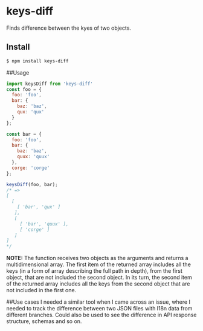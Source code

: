 # keys-diff
Finds difference between the kyes of two objects. 
## Install
```bash
$ npm install keys-diff
```

##Usage

```js
import keysDiff from 'keys-diff'
const foo = {
  foo: 'foo',
  bar: {
    baz: 'baz',
    qux: 'qux'
  }
};

const bar = {
  foo: 'foo',
  bar: {
    baz: 'baz',
    quux: 'quux'
  },
  corge: 'corge'
};

keysDiff(foo, bar);
/* => 
[ 
  [ 
    [ 'bar', 'qux' ] 
   ], 
   [ 
     [ 'bar', 'quux' ], 
     [ 'corge' ] 
   ] 
]
*/
```

**NOTE:** The function receives two objects as the arguments and returns a multidimensional array. The first item of the returned array includes all the keys (in a form of array describing the full path in depth), from the first object, that are not included the second object. In its turn, the second item of the returned array includes all the keys from the second object that are not included in the first one. 

##Use cases
I needed a similar tool when I came across an issue, where I needed to track the difference between two JSON files with l18n data from different branches. Could also be used to see the difference in API response structure, schemas and so on.
